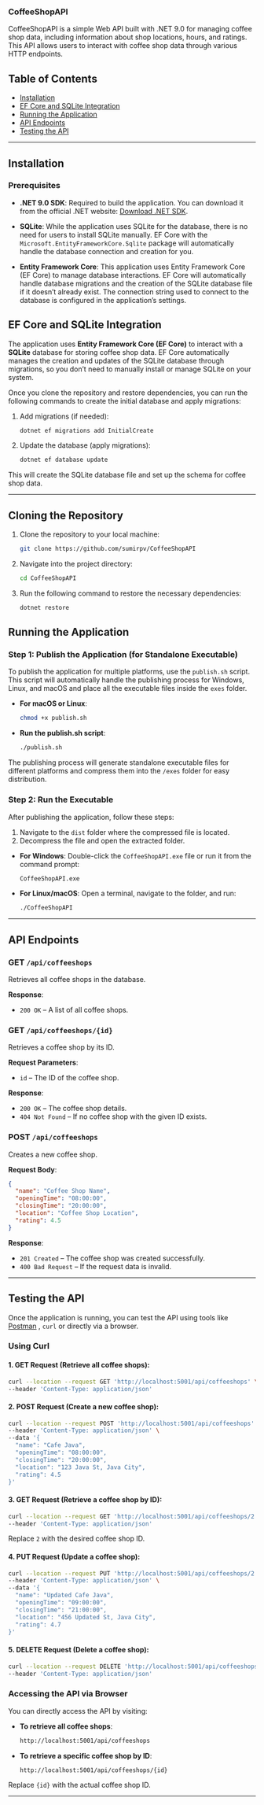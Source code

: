 ### CoffeeShopAPI

CoffeeShopAPI is a simple Web API built with .NET 9.0 for managing coffee shop data, including information about shop locations, hours, and ratings. This API allows users to interact with coffee shop data through various HTTP endpoints.

## Table of Contents

- [Installation](#installation)
- [EF Core and SQLite Integration](#ef-core-and-sqlite-integration)
- [Running the Application](#running-the-application)
- [API Endpoints](#api-endpoints)
- [Testing the API](#testing-the-api)

---

## Installation

### Prerequisites

- **.NET 9.0 SDK**: Required to build the application. You can download it from the official .NET website:
  [Download .NET SDK](https://dotnet.microsoft.com/download/dotnet).

- **SQLite**: While the application uses SQLite for the database, there is no need for users to install SQLite manually. EF Core with the `Microsoft.EntityFrameworkCore.Sqlite` package will automatically handle the database connection and creation for you.

- **Entity Framework Core**: This application uses Entity Framework Core (EF Core) to manage database interactions. EF Core will automatically handle database migrations and the creation of the SQLite database file if it doesn’t already exist. The connection string used to connect to the database is configured in the application’s settings.

## EF Core and SQLite Integration

The application uses **Entity Framework Core (EF Core)** to interact with a **SQLite** database for storing coffee shop data. EF Core automatically manages the creation and updates of the SQLite database through migrations, so you don’t need to manually install or manage SQLite on your system.

Once you clone the repository and restore dependencies, you can run the following commands to create the initial database and apply migrations:

1. Add migrations (if needed):
   ```bash
   dotnet ef migrations add InitialCreate
   ```

2. Update the database (apply migrations):
   ```bash
   dotnet ef database update
   ```

This will create the SQLite database file and set up the schema for coffee shop data.

---

## Cloning the Repository

1. Clone the repository to your local machine:
   ```bash
   git clone https://github.com/sumirpv/CoffeeShopAPI
   ```

2. Navigate into the project directory:
   ```bash
   cd CoffeeShopAPI
   ```

3. Run the following command to restore the necessary dependencies:
   ```bash
   dotnet restore
   ```

## Running the Application

### Step 1: Publish the Application (for Standalone Executable)

To publish the application for multiple platforms, use the `publish.sh` script. This script will automatically handle the publishing process for Windows, Linux, and macOS and place all the executable files inside the `exes` folder.

- **For macOS or Linux**:
  ```bash
  chmod +x publish.sh
  ```

- **Run the publish.sh script**:
  ```bash
  ./publish.sh
  ```

The publishing process will generate standalone executable files for different platforms and compress them into the `/exes` folder for easy distribution.

### Step 2: Run the Executable

After publishing the application, follow these steps:

1. Navigate to the `dist` folder where the compressed file is located.
2. Decompress the file and open the extracted folder.

- **For Windows**:
  Double-click the `CoffeeShopAPI.exe` file or run it from the command prompt:
  ```bash
  CoffeeShopAPI.exe
  ```

- **For Linux/macOS**:
  Open a terminal, navigate to the folder, and run:
  ```bash
  ./CoffeeShopAPI
  ```

---

## API Endpoints

### GET `/api/coffeeshops`

Retrieves all coffee shops in the database.

**Response**:
- `200 OK` – A list of all coffee shops.

### GET `/api/coffeeshops/{id}`

Retrieves a coffee shop by its ID.

**Request Parameters**:
- `id` – The ID of the coffee shop.

**Response**:
- `200 OK` – The coffee shop details.
- `404 Not Found` – If no coffee shop with the given ID exists.

### POST `/api/coffeeshops`

Creates a new coffee shop.

**Request Body**:
```json
{
  "name": "Coffee Shop Name",
  "openingTime": "08:00:00",
  "closingTime": "20:00:00",
  "location": "Coffee Shop Location",
  "rating": 4.5
}
```

**Response**:
- `201 Created` – The coffee shop was created successfully.
- `400 Bad Request` – If the request data is invalid.

---

## Testing the API

Once the application is running, you can test the API using tools like [Postman](https://www.postman.com/) , `curl` or directly via a browser.

### Using Curl

#### 1. **GET Request** (Retrieve all coffee shops):

```bash
curl --location --request GET 'http://localhost:5001/api/coffeeshops' \
--header 'Content-Type: application/json'
```

#### 2. **POST Request** (Create a new coffee shop):

```bash
curl --location --request POST 'http://localhost:5001/api/coffeeshops' \
--header 'Content-Type: application/json' \
--data '{
  "name": "Cafe Java",
  "openingTime": "08:00:00",
  "closingTime": "20:00:00",
  "location": "123 Java St, Java City",
  "rating": 4.5
}'
```

#### 3. **GET Request** (Retrieve a coffee shop by ID):

```bash
curl --location --request GET 'http://localhost:5001/api/coffeeshops/2' \
--header 'Content-Type: application/json'
```

Replace `2` with the desired coffee shop ID.

#### 4. **PUT Request** (Update a coffee shop):

```bash
curl --location --request PUT 'http://localhost:5001/api/coffeeshops/2' \
--header 'Content-Type: application/json' \
--data '{
  "name": "Updated Cafe Java",
  "openingTime": "09:00:00",
  "closingTime": "21:00:00",
  "location": "456 Updated St, Java City",
  "rating": 4.7
}'
```

#### 5. **DELETE Request** (Delete a coffee shop):

```bash
curl --location --request DELETE 'http://localhost:5001/api/coffeeshops/2' \
--header 'Content-Type: application/json'
```

### Accessing the API via Browser

You can directly access the API by visiting:

- **To retrieve all coffee shops**:
  ```bash
  http://localhost:5001/api/coffeeshops
  ```

- **To retrieve a specific coffee shop by ID**:
  ```bash
  http://localhost:5001/api/coffeeshops/{id}
  ```

Replace `{id}` with the actual coffee shop ID.

---